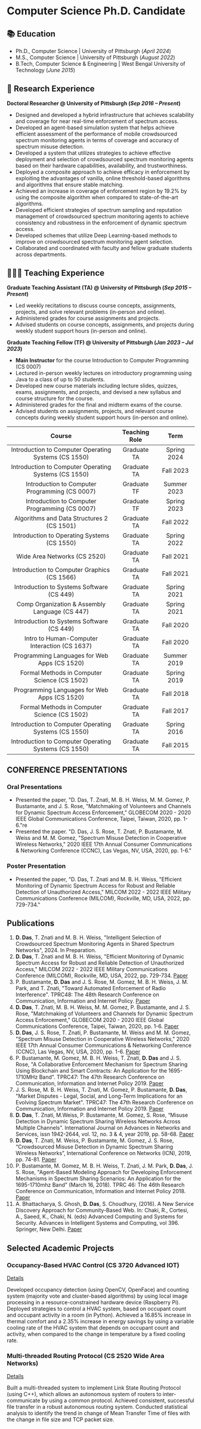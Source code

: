 # Computer Science Ph.D. Candidate

## 📚 Education
- Ph.D., Computer Science | University of Pittsburgh (_April 2024_)								       		
- M.S., Computer Science	| University of Pittsburgh (_August 2022_)	 			        		
- B.Tech, Computer Science & Engineering | West Bengal University of Technology (_June 2015_)

## 🔬 Research Experience
**Doctoral Researcher @ University of Pittsburgh (_Sep 2016 – Present_)**
- Designed and developed a hybrid infrastructure that achieves scalability and coverage for near real-time enforcement of spectrum access.
- Developed an agent-based simulation system that helps achieve efficient assessment of the performance of mobile crowdsourced spectrum monitoring agents in terms of coverage and accuracy of spectrum misuse detection.
- Developed a system that utilizes strategies to achieve effective deployment and selection of crowdsourced spectrum monitoring agents based on their hardware capabilities, availability, and trustworthiness.
- Deployed a composite approach to achieve efficacy in enforcement by exploiting the advantages of vanilla, online threshold-based algorithms and algorithms that ensure stable matching. 
- Achieved an increase in coverage of enforcement region by 19.2% by using the composite algorithm when compared to state-of-the-art algorithms.
- Developed efficient strategies of spectrum sampling and reputation management of crowdsourced spectrum monitoring agents to achieve consistency and robustness in the enforcement of dynamic spectrum access.
- Developed schemes that utilize Deep Learning-based methods to improve on crowdsourced spectrum monitoring agent selection.
- Collaborated and coordinated with faculty and fellow graduate students across departments.

## 👨🏻‍🏫 Teaching Experience
**Graduate Teaching Assistant (TA) @ University of Pittsburgh (_Sep 2015 – Present_)**
- Led weekly recitations to discuss course concepts, assignments, projects, and solve relevant problems (in-person and online).
- Administered grades for course assignments and projects.
- Advised students on course concepts, assignments, and projects during weekly student support hours (in-person and online).

**Graduate Teaching Fellow (TF) @ University of Pittsburgh (_Jan 2023 – Jul 2023_)**
- **Main Instructor** for the course Introduction to Computer Programming (CS 0007)
- Lectured in-person weekly lectures on introductory programming using Java to a class of up to 50 students.
- Developed new course materials including lecture slides, quizzes, exams, assignments, and projects, and devised a new syllabus and course structure for the course.
- Administered grades for the final and midterm exams of the course.
- Advised students on assignments, projects, and relevant course concepts during weekly student support hours (in-person and online).



| Course                                               |   Teaching Role           |     Term            |
| :---------------:                                    | :------:                  | :---:               |
| Introduction to Computer Operating Systems (CS 1550) |   Graduate TA             | Spring 2024         |
| Introduction to Computer Operating Systems (CS 1550) |   Graduate TA             | Fall 2023           |
| Introduction to Computer Programming (CS 0007)       |   Graduate TF             | Summer 2023         |
| Introduction to Computer Programming (CS 0007)       |   Graduate TF             | Spring 2023         |
| Algorithms and Data Structures 2 (CS 1501)           |   Graduate TA             | Fall 2022           |
| Introduction to Operating Systems (CS 1550)          |   Graduate TA             | Spring 2022         |
| Wide Area Networks (CS 2520)                         |   Graduate TA             | Fall 2021           |
| Introduction to Computer Graphics (CS 1566)          |   Graduate TA             | Fall 2021           |
| Introduction to Systems Software (CS 449)            |   Graduate TA             | Spring 2021         |
| Comp Organization & Assembly Language (CS 447)       |   Graduate TA             | Spring 2021         |
| Introduction to Systems Software (CS 449)            |   Graduate TA             | Fall 2020           |
| Intro to Human-Computer Interaction (CS 1637)        |   Graduate TA             | Fall 2020           |
| Programming Languages for Web Apps (CS 1520)         |   Graduate TA             | Summer 2019         |
| Formal Methods in Computer Science (CS 1502)         |   Graduate TA             | Spring 2019         |
| Programming Languages for Web Apps (CS 1520)         |   Graduate TA             | Fall 2018           |
| Formal Methods in Computer Science (CS 1502)         |   Graduate TA             | Fall 2017           |
| Introduction to Computer Operating Systems (CS 1550) |   Graduate TA             | Spring 2016         |
| Introduction to Computer Operating Systems (CS 1550) |   Graduate TA             | Fall 2015           |



## CONFERENCE PRESENTATIONS ##
### Oral Presentations ###
-  Presented the paper, "D. Das, T. Znati, M. B. H. Weiss, M. M. Gomez, P. Bustamante, and J. S. Rose, "Matchmaking of Volunteers and Channels for Dynamic Spectrum Access Enforcement," GLOBECOM 2020 - 2020 IEEE Global Communications Conference, Taipei, Taiwan, 2020, pp. 1-6."re
-  Presented the paper. "D. Das, J. S. Rose, T. Znati, P. Bustamante, M. Weiss and M. M. Gomez, "Spectrum Misuse Detection in Cooperative Wireless Networks," 2020 IEEE 17th Annual Consumer Communications & Networking Conference (CCNC), Las Vegas, NV, USA, 2020, pp. 1-6."

### Poster Presentation ###
- Presented the paper, "D. Das, T. Znati and M. B. H. Weiss, "Efficient Monitoring of Dynamic Spectrum Access for Robust and Reliable Detection of Unauthorized Access," MILCOM 2022 - 2022 IEEE Military Communications Conference (MILCOM), Rockville, MD, USA, 2022, pp. 729-734."


## Publications

1. **D. Das**, T. Znati and M. B. H. Weiss, "Intelligent Selection of Crowdsourced Spectrum Monitoring Agents in Shared Spectrum Networks", 2024. In Preparation.
2. **D. Das**, T. Znati and M. B. H. Weiss, "Efficient Monitoring of Dynamic Spectrum Access for Robust and Reliable Detection of Unauthorized Access," MILCOM 2022 - 2022 IEEE Military Communications Conference (MILCOM), Rockville, MD, USA, 2022, pp. 729-734. [Paper](https://ieeexplore.ieee.org/document/10017939)
3. P. Bustamante, **D. Das** and J. S. Rose, M. Gomez, M. B. H. Weiss, J. M. Park, and T. Znati, "Toward Automated Enforcement of Radio Interference". TPRC48: The 48th Research Conference on Communication, Information and Internet Policy. [Paper](https://papers.ssrn.com/sol3/papers.cfm?abstract_id=3749751)
4. **D. Das**, T. Znati, M. B. H. Weiss, M. M. Gomez, P. Bustamante, and J. S. Rose, "Matchmaking of Volunteers and Channels for Dynamic Spectrum Access Enforcement," GLOBECOM 2020 - 2020 IEEE Global Communications Conference, Taipei, Taiwan, 2020, pp. 1-6. [Paper](https://ieeexplore.ieee.org/document/9322635)
5. **D. Das**, J. S. Rose, T. Znati, P. Bustamante, M. Weiss and M. M. Gomez, "Spectrum Misuse Detection in Cooperative Wireless Networks," 2020 IEEE 17th Annual Consumer Communications & Networking Conference (CCNC), Las Vegas, NV, USA, 2020, pp. 1-6. [Paper](https://ieeexplore.ieee.org/abstract/document/9045655)
6. P. Bustamante, M. Gomez, M. B. H. Weiss, T. Znati, **D. Das** and J. S. Rose, "A Collaborative Enforcement Mechanism for Spectrum Sharing Using Blockchain and Smart Contracts: An Application for the 1695-1710MHz Band". TPRC47: The 47th Research Conference on Communication, Information and Internet Policy 2019. [Paper](https://papers.ssrn.com/sol3/papers.cfm?abstract_id=3427469)
7. J. S. Rose, M. B. H. Weiss, T. Znati, M. Gomez, P. Bustamante, **D. Das**, "Market Disputes - Legal, Social, and Long-Term Implications for an Evolving Spectrum Market". TPRC47: The 47th Research Conference on Communication, Information and Internet Policy 2019. [Paper](https://papers.ssrn.com/sol3/papers.cfm?abstract_id=3429406)
8. **D. Das**, T. Znati, M.Weiss, P. Bustamante, M. Gomez, S. Rose, “Misuse Detection in Dynamic Spectrum Sharing Wireless Networks Across Multiple Channels”. International Journal on Advances in Networks and Services, issn 1942-2644, vol. 12, no. 3 & 4, year 2019, pp. 58-68. [Paper](http://www.iariajournals.org/networks_and_services/netser_v12_n34_2019_paged.pdf#page=31)
9. **D. Das**, T. Znati, M. Weiss, P. Bustamante, M. Gomez, J. S. Rose, “Crowdsourced Misuse Detection in Dynamic Spectrum Sharing Wireless Networks”, International Conference on Networks (ICN), 2019, pp. 74-81. [Paper](https://personales.upv.es/thinkmind/dl/conferences/icn/icn_2019/icn_2019_5_30_30049.pdf)
10. P. Bustamante, M. Gomez, M. B. H. Weiss, T. Znati, J. M. Park, **D. Das**, J. S. Rose, "Agent-Based Modeling Approach for Developing Enforcement Mechanisms in Spectrum Sharing Scenarios: An Application for the 1695-1710mhz Band" (March 16, 2018). TPRC 46: The 46th Research Conference on Communication, Information and Internet Policy 2018. [Paper](https://papers.ssrn.com/sol3/papers.cfm?abstract_id=3142122)
11. A. Bhattacharya, S. Ghosh, **D. Das**, S. Choudhury, (2016). A New Service Discovery Approach for Community-Based Web. In: Chaki, R., Cortesi, A., Saeed, K., Chaki, N. (eds) Advanced Computing and Systems for Security. Advances in Intelligent Systems and Computing, vol 396. Springer, New Delhi. [Paper](https://link.springer.com/chapter/10.1007/978-81-322-2653-6_10)


## Selected Academic Projects
### Occupancy-Based HVAC Control (CS 3720 Advanced IOT)
[Details](https://github.com/debarun101/CS-3720-Advanced-Topics-in-IOT/blob/main/Final_Report.pdf)

Developed occupancy detection (using OpenCV, OpenFace) and counting system (majority vote and cluster-based algorithms) by using local image processing in a resource-constrained hardware device (Raspberry Pi). Deployed strategies to control a HVAC system, based on occupant count and occupant activity in a room (in Python). Achieved a 16.85% increase in thermal comfort and a 2.35% increase in energy savings by using a variable cooling rate of the HVAC system that depends on occupant count and activity, when compared to the change in temperature by a fixed cooling rate.



### Multi-threaded Routing Protocol (CS 2520 Wide Area Networks)
[Details](https://github.com/debarun101/CS2520/blob/main/Project_Report.PDF)

Built a multi-threaded system to implement Link State Routing Protocol (using C++), which allows an autonomous system of routers to inter-communicate by using a common protocol. Achieved consistent, successful file transfer in a robust autonomous routing system. Conducted statistical analysis to identify the trend in change of Mean Transfer Time of files with the change in file size and TCP packet size.


